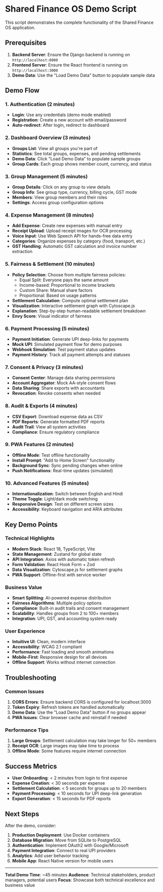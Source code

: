 # Shared Finance OS Demo Script

This script demonstrates the complete functionality of the Shared Finance OS application.

## Prerequisites

1. **Backend Server**: Ensure the Django backend is running on `http://localhost:8000`
2. **Frontend Server**: Ensure the React frontend is running on `http://localhost:3000`
3. **Demo Data**: Use the "Load Demo Data" button to populate sample data

## Demo Flow

### 1. Authentication (2 minutes)
- **Login**: Use any credentials (demo mode enabled)
- **Registration**: Create a new account with email/password
- **Auto-redirect**: After login, redirect to dashboard

### 2. Dashboard Overview (3 minutes)
- **Groups List**: View all groups you're part of
- **Statistics**: See total groups, expenses, and pending settlements
- **Demo Data**: Click "Load Demo Data" to populate sample groups
- **Group Cards**: Each group shows member count, currency, and status

### 3. Group Management (5 minutes)
- **Group Details**: Click on any group to view details
- **Group Info**: See group type, currency, billing cycle, GST mode
- **Members**: View group members and their roles
- **Settings**: Access group configuration options

### 4. Expense Management (8 minutes)
- **Add Expense**: Create new expenses with manual entry
- **Receipt Upload**: Upload receipt images for OCR processing
- **Voice Input**: Use Web Speech API for hands-free data entry
- **Categories**: Organize expenses by category (food, transport, etc.)
- **GST Handling**: Automatic GST calculation and invoice number extraction

### 5. Fairness & Settlement (10 minutes)
- **Policy Selection**: Choose from multiple fairness policies:
  - Equal Split: Everyone pays the same amount
  - Income-based: Proportional to income brackets
  - Custom Share: Manual share factors
  - Proportional: Based on usage patterns
- **Settlement Calculation**: Compute optimal settlement plan
- **Visualization**: Interactive settlement graph with Cytoscape.js
- **Explanation**: Step-by-step human-readable settlement breakdown
- **Envy Score**: Visual indicator of fairness

### 6. Payment Processing (5 minutes)
- **Payment Initiation**: Generate UPI deep-links for payments
- **Mock UPI**: Simulated payment flow for demo purposes
- **Webhook Simulation**: Test payment status updates
- **Payment History**: Track all payment attempts and statuses

### 7. Consent & Privacy (3 minutes)
- **Consent Center**: Manage data sharing permissions
- **Account Aggregator**: Mock AA-style consent flows
- **Data Sharing**: Share exports with accountants
- **Revocation**: Revoke consents when needed

### 8. Audit & Exports (4 minutes)
- **CSV Export**: Download expense data as CSV
- **PDF Reports**: Generate formatted PDF reports
- **Audit Trail**: View all system activities
- **Compliance**: Ensure regulatory compliance

### 9. PWA Features (2 minutes)
- **Offline Mode**: Test offline functionality
- **Install Prompt**: "Add to Home Screen" functionality
- **Background Sync**: Sync pending changes when online
- **Push Notifications**: Real-time updates (simulated)

### 10. Advanced Features (5 minutes)
- **Internationalization**: Switch between English and Hindi
- **Theme Toggle**: Light/dark mode switching
- **Responsive Design**: Test on different screen sizes
- **Accessibility**: Keyboard navigation and ARIA attributes

## Key Demo Points

### Technical Highlights
- **Modern Stack**: React 18, TypeScript, Vite
- **State Management**: Zustand for global state
- **API Integration**: Axios with automatic token refresh
- **Form Validation**: React Hook Form + Zod
- **Data Visualization**: Cytoscape.js for settlement graphs
- **PWA Support**: Offline-first with service worker

### Business Value
- **Smart Splitting**: AI-powered expense distribution
- **Fairness Algorithms**: Multiple policy options
- **Compliance**: Built-in audit trails and consent management
- **Scalability**: Handles groups from 2 to 100+ members
- **Integration**: UPI, GST, and accounting system ready

### User Experience
- **Intuitive UI**: Clean, modern interface
- **Accessibility**: WCAG 2.1 compliant
- **Performance**: Fast loading and smooth animations
- **Mobile-First**: Responsive design for all devices
- **Offline Support**: Works without internet connection

## Troubleshooting

### Common Issues
1. **CORS Errors**: Ensure backend CORS is configured for localhost:3000
2. **Token Expiry**: Refresh tokens are handled automatically
3. **Demo Data**: Use the "Load Demo Data" button if no groups appear
4. **PWA Issues**: Clear browser cache and reinstall if needed

### Performance Tips
1. **Large Groups**: Settlement calculation may take longer for 50+ members
2. **Receipt OCR**: Large images may take time to process
3. **Offline Mode**: Some features require internet connection

## Success Metrics

- **User Onboarding**: < 2 minutes from login to first expense
- **Expense Creation**: < 30 seconds per expense
- **Settlement Calculation**: < 5 seconds for groups up to 20 members
- **Payment Processing**: < 10 seconds for UPI deep-link generation
- **Export Generation**: < 15 seconds for PDF reports

## Next Steps

After the demo, consider:
1. **Production Deployment**: Use Docker containers
2. **Database Migration**: Move from SQLite to PostgreSQL
3. **Authentication**: Implement OAuth2 with Google/Microsoft
4. **Payment Integration**: Connect to real UPI providers
5. **Analytics**: Add user behavior tracking
6. **Mobile App**: React Native version for mobile users

---

**Total Demo Time**: ~45 minutes
**Audience**: Technical stakeholders, product managers, potential users
**Focus**: Showcase both technical excellence and business value